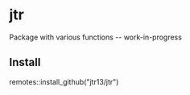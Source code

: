 # jtr
Package with various functions -- work-in-progress

## Install

remotes::install_github("jtr13/jtr")


